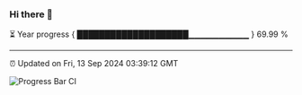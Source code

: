 ### Hi there 👋

⏳ Year progress { ████████████████████▁▁▁▁▁▁▁▁▁▁ } 69.99 %

---

⏰ Updated on Fri, 13 Sep 2024 03:39:12 GMT

![Progress Bar CI](https://github.com/IshwaranRudhara/GIT-ACTION/workflows/Progress%20Bar%20CI/badge.svg)
